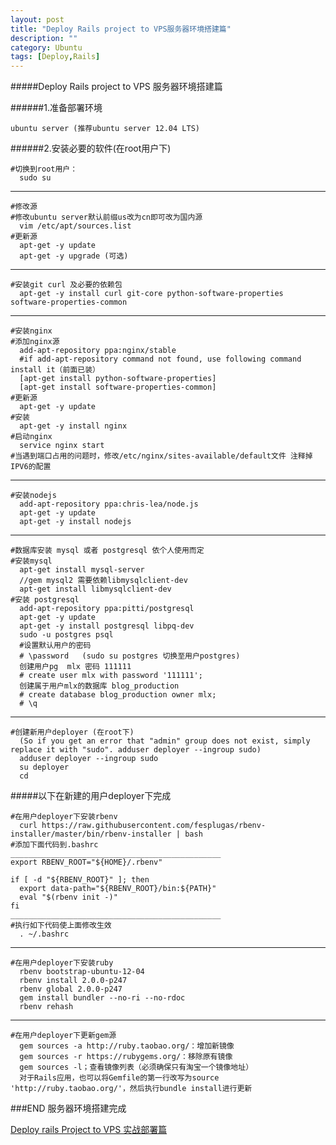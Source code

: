 ```yaml
---
layout: post
title: "Deploy Rails project to VPS服务器环境搭建篇"
description: ""
category: Ubuntu
tags: [Deploy,Rails]
---
```



#####Deploy Rails project to VPS 服务器环境搭建篇
    
######1.准备部署环境    
    
    ubuntu server (推荐ubuntu server 12.04 LTS)
    
######2.安装必要的软件(在root用户下)

    #切换到root用户： 
      sudo su
___      

      
    #修改源 
    #修改ubuntu server默认前缀us改为cn即可改为国内源
      vim /etc/apt/sources.list
    #更新源
      apt-get -y update
      apt-get -y upgrade (可选)
___      


    #安装git curl 及必要的依赖包
      apt-get -y install curl git-core python-software-properties software-properties-common
___

    #安装nginx
    #添加nginx源
      add-apt-repository ppa:nginx/stable
      #if add-apt-repository command not found, use following command install it（前面已装）     
      [apt-get install python-software-properties]    
      [apt-get install software-properties-common]
    #更新源
      apt-get -y update
    #安装
      apt-get -y install nginx
    #启动nginx
      service nginx start
    #当遇到端口占用的问题时，修改/etc/nginx/sites-available/default文件 注释掉IPV6的配置
___

    #安装nodejs
      add-apt-repository ppa:chris-lea/node.js
      apt-get -y update
      apt-get -y install nodejs
___

    #数据库安装 mysql 或者 postgresql 依个人使用而定
    #安装mysql
      apt-get install mysql-server
      //gem mysql2 需要依赖libmysqlclient-dev
      apt-get install libmysqlclient-dev
    #安装 postgresql
      add-apt-repository ppa:pitti/postgresql
      apt-get -y update
      apt-get -y install postgresql libpq-dev
      sudo -u postgres psql
      #设置默认用户的密码 
      # \password   (sudo su postgres 切换至用户postgres)
      创建用户pg  mlx 密码 111111
      # create user mlx with password '111111';
      创建属于用户mlx的数据库 blog_production
      # create database blog_production owner mlx;
      # \q
___

    #创建新用户deployer (在root下)
      (So if you get an error that "admin" group does not exist, simply replace it with "sudo". adduser deployer --ingroup sudo)
      adduser deployer --ingroup sudo
      su deployer
      cd

#####以下在新建的用户deployer下完成
    
    #在用户deployer下安装rbenv
      curl https://raw.githubusercontent.com/fesplugas/rbenv-installer/master/bin/rbenv-installer | bash
    #添加下面代码到.bashrc
    _______________________________________________
    export RBENV_ROOT="${HOME}/.rbenv"
    
    if [ -d "${RBENV_ROOT}" ]; then
      export data-path="${RBENV_ROOT}/bin:${PATH}"
      eval "$(rbenv init -)"
    fi
    _______________________________________________
    #执行如下代码使上面修改生效
      . ~/.bashrc
___      
      
    #在用户deployer下安装ruby
      rbenv bootstrap-ubuntu-12-04
      rbenv install 2.0.0-p247
      rbenv global 2.0.0-p247
      gem install bundler --no-ri --no-rdoc
      rbenv rehash   
___

    #在用户deployer下更新gem源
      gem sources -a http://ruby.taobao.org/：增加新镜像
      gem sources -r https://rubygems.org/：移除原有镜像
      gem sources -l；查看镜像列表（必须确保只有淘宝一个镜像地址）
      对于Rails应用，也可以将Gemfile的第一行改写为source 'http://ruby.taobao.org/'，然后执行bundle install进行更新

###END 服务器环境搭建完成

[Deploy rails Project to VPS 实战部署篇](/ubuntu/2013/08/08/deploy-rails-project-to-vps-/)
